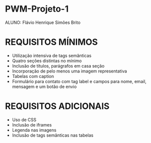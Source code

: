 # PWM-Projeto-1
ALUNO: Flávio Henrique Simões Brito

# REQUISITOS MÍNIMOS
- Utilização intensiva de tags semânticas
- Quatro seções distintas no mínimo
- Inclusão de títulos, parágrafos em casa seção
- Incorporação de pelo menos uma imagem representativa
- Tabelas com caption
- Formulário para contato com tag label e campos para nome, email, mensagem e um botão de envio

# REQUISITOS ADICIONAIS
- Uso de CSS
- Inclusão de iframes
- Legenda nas imagens
- Inclusão de tags semânticas nas tabelas